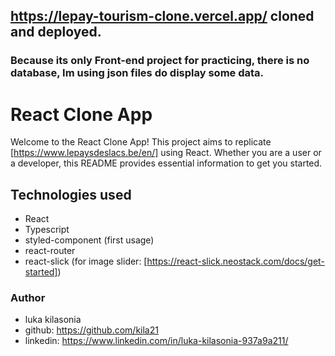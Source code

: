 ## https://lepay-tourism-clone.vercel.app/ cloned and deployed.

### Because its only Front-end project for practicing, there is no database, Im using json files do display some data.

# React Clone App

Welcome to the React Clone App! This project aims to replicate [https://www.lepaysdeslacs.be/en/] using React. Whether you are a user or a developer, this README provides essential information to get you started.

## Technologies used

- React
- Typescript
- styled-component (first usage)
- react-router
- react-slick (for image slider: [https://react-slick.neostack.com/docs/get-started])

### Author

- luka kilasonia
- github: https://github.com/kila21
- linkedin: https://www.linkedin.com/in/luka-kilasonia-937a9a211/
